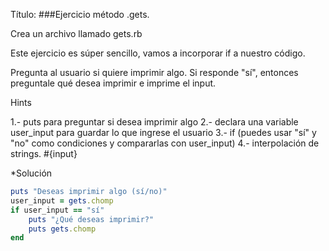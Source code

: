 Título:
###Ejercicio método .gets.

Crea un archivo llamado gets.rb

Este ejercicio es súper sencillo, vamos a incorporar if a nuestro código. 

Pregunta al usuario si quiere imprimir algo. Si responde "sí", entonces preguntale qué desea imprimir e imprime el input.

Hints

1.- puts para preguntar si desea imprimir algo
2.- declara una variable user_input para guardar lo que ingrese el usuario
3.- if (puedes usar "sí" y "no" como condiciones y compararlas con user_input)
4.- interpolación de strings. #{input}

*Solución

```ruby
puts "Deseas imprimir algo (sí/no)"
user_input = gets.chomp
if user_input == "sí"
    puts "¿Qué deseas imprimir?"
    puts gets.chomp
end
```

